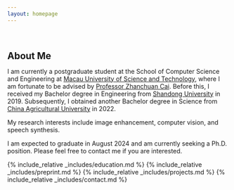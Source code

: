 ```yaml
---
layout: homepage
---
```


<h1 id="about-me"></h1>

<h2 style="margin: 60px 0px 10px;">About Me</h2>

I am currently a postgraduate student at the School of Computer Science and Engineering at [Macau University of Science and Technology](https://www.must.edu.mo/en), where I am fortunate to be advised by [Professor Zhanchuan Cai](https://www.must.edu.mo/en/scse/staff/cai-zhan-chuan). Before this, I received my Bachelor degree in Engineering from [Shandong University](https://www.en.sdu.edu.cn/) in 2019. Subsequently, I obtained another Bachelor degree in Science from [China Agricultural University](https://www.cau.edu.cn/) in 2022.

My research interests include image enhancement, computer vision, and speech synthesis.

I am expected to graduate in August 2024 and am currently seeking a Ph.D. position. Please feel free to contact me if you are interested.





{% include_relative _includes/education.md %}
{% include_relative _includes/preprint.md %}
{% include_relative _includes/projects.md %}
{% include_relative _includes/contact.md %}
